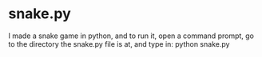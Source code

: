 # snake.py
I made a snake game in python, and to run it, open a command prompt, go to the directory the snake.py file is at, and type in: python snake.py

